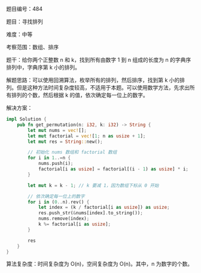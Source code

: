 题目编号：484

题目：寻找排列

难度：中等

考察范围：数组、排序

题干：给你两个正整数 n 和 k，找到所有由数字 1 到 n 组成的长度为 n 的字典序排列中，字典序第 k 小的排列。

解题思路：可以使用回溯算法，枚举所有的排列，然后排序，找到第 k 小的排列。但是这种方法时间复杂度较高，不适用于本题。可以使用数学方法，先求出所有排列的个数，然后根据 k 的值，依次确定每一位上的数字。

解决方案：

```rust
impl Solution {
    pub fn get_permutation(n: i32, k: i32) -> String {
        let mut nums = vec![];
        let mut factorial = vec![1; n as usize + 1];
        let mut res = String::new();

        // 初始化 nums 数组和 factorial 数组
        for i in 1..=n {
            nums.push(i);
            factorial[i as usize] = factorial[(i - 1) as usize] * i;
        }

        let mut k = k - 1; // k 要减 1，因为数组下标从 0 开始

        // 依次确定每一位上的数字
        for i in (0..n).rev() {
            let index = (k / factorial[i as usize]) as usize;
            res.push_str(&nums[index].to_string());
            nums.remove(index);
            k %= factorial[i as usize];
        }

        res
    }
}
```

算法复杂度：时间复杂度为 O(n)，空间复杂度为 O(n)。其中，n 为数字的个数。